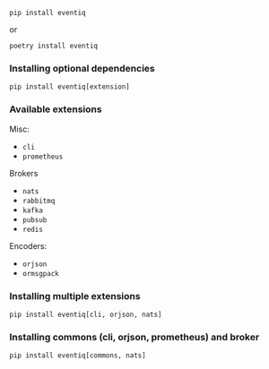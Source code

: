 ```shell
pip install eventiq
```
or

```shell
poetry install eventiq
```

### Installing optional dependencies

```shell
pip install eventiq[extension]
```

### Available extensions

Misc:

- `cli`
- `prometheus`

Brokers

- `nats`
- `rabbitmq`
- `kafka`
- `pubsub`
- `redis`

Encoders:

- `orjson`
- `ormsgpack`


### Installing multiple extensions

```shell
pip install eventiq[cli, orjson, nats]
```

### Installing commons (cli, orjson, prometheus) and broker

```shell
pip install eventiq[commons, nats]
```